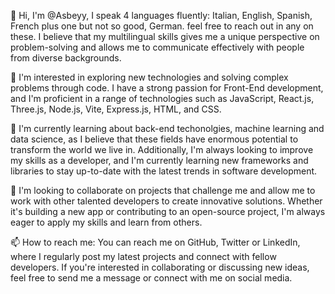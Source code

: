 👋 Hi, I'm @Asbeyy, I speak 4 languages fluently: Italian, English, Spanish, French plus one but not so good, German. feel free to reach out in any on these. I believe that my multilingual skills gives me a unique perspective on problem-solving and allows me to communicate effectively with people from diverse backgrounds.

👀 I'm interested in exploring new technologies and solving complex problems through code. I have a strong passion for Front-End development, and I'm proficient in a range of technologies such as JavaScript, React.js, Three.js, Node.js, Vite, Express.js, HTML, and CSS.

🌱 I'm currently learning about back-end techonolgies, machine learning and data science, as I believe that these fields have enormous potential to transform the world we live in. Additionally, I'm always looking to improve my skills as a developer, and I'm currently learning new frameworks and libraries to stay up-to-date with the latest trends in software development.

💞️ I'm looking to collaborate on projects that challenge me and allow me to work with other talented developers to create innovative solutions. Whether it's building a new app or contributing to an open-source project, I'm always eager to apply my skills and learn from others.

📫 How to reach me: You can reach me on GitHub, Twitter or LinkedIn, where I regularly post my latest projects and connect with fellow developers. If you're interested in collaborating or discussing new ideas, feel free to send me a message or connect with me on social media.

<!---
Asbeyy/Asbeyy is a ✨ special ✨ repository because its `README.md` (this file) appears on your GitHub profile.
You can click the Preview link to take a look at your changes.
--->
